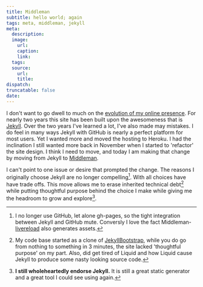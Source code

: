 ```yaml
---
title: Middleman
subtitle: hello world; again
tags: meta, middleman, jekyll
meta:
  description:
  image:
    url:
    caption:
    link:
  tags:
  source:
    url:
    title:
dispatch:
truncatable: false
date:
---
```


I don't want to go dwell to much on the [evolution of my online presence][history]. For nearly two years this site has been built upon the awesomeness that is [Jekyll][jk]. Over the two years I've learned a lot, I've also made may mistakes. I do feel in many ways Jekyll with GitHub is nearly a perfect platform for most users. Yet I wanted more and moved the hosting to Heroku. I had the inclination I still wanted more back in November when I started to 'refactor' the site design. I think I need to move, and today I am making that change by moving from Jekyll to [Middleman][mm].

I can't point to one issue or desire that prompted the change. The reasons I originally choose Jekyll are no longer compelling[^compelling]. With all choices have have trade offs. This move allows me to erase inherited technical debt[^debt] while putting thoughtful purpose behind the choice I make while giving me the headroom to grow and explore[^endorse].


[^compelling]: I no longer use GitHub, let alone gh-pages, so the tight integration between Jekyll and GitHub mute. Conversly I love the fact Middleman-[livereload][lr] also generates assets.
[^debt]: My code base started as a clone of [JekyllBootstrap][bootstrap], while you do go from nothing to something in 3 minutes, the site lacked 'thoughtful purpose' on my part. Also, did get tired of Liquid and how Liquid cause Jekyll to produce some nasty looking source code.
[^endorse]: **I still wholeheartedly endorse Jekyll.** It is still a great static generator and a great tool I could see using again.

[history]: /about/history
[jk]: http://jekyllrb.com/
[mm]: http://middlemanapp.com/ "makes developing websites simple"
[lr]: https://github.com/middleman/middleman-livereload
[bootstrap]: http://jekyllbootstrap.com/
